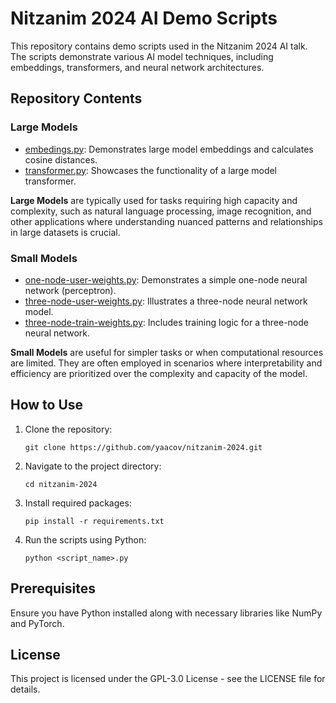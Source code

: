 # Nitzanim 2024 AI Demo Scripts

This repository contains demo scripts used in the Nitzanim 2024 AI talk. The scripts demonstrate various AI model techniques, including embeddings, transformers, and neural network architectures.

## Repository Contents

### Large Models
- [embedings.py](embedings.py): Demonstrates large model embeddings and calculates cosine distances.
- [transformer.py](transformer.py): Showcases the functionality of a large model transformer.

**Large Models** are typically used for tasks requiring high capacity and complexity, such as natural language processing, image recognition, and other applications where understanding nuanced patterns and relationships in large datasets is crucial.

### Small Models
- [one-node-user-weights.py](one-node-user-weights.py): Demonstrates a simple one-node neural network (perceptron).
- [three-node-user-weights.py](three-node-user-weights.py): Illustrates a three-node neural network model.
- [three-node-train-weights.py](three-node-train-weights.py): Includes training logic for a three-node neural network.

**Small Models** are useful for simpler tasks or when computational resources are limited. They are often employed in scenarios where interpretability and efficiency are prioritized over the complexity and capacity of the model.

## How to Use

1. Clone the repository: 
   ```
   git clone https://github.com/yaacov/nitzanim-2024.git
   ```
2. Navigate to the project directory:
   ```
   cd nitzanim-2024
   ```
3. Install required packages:
   ```
   pip install -r requirements.txt
   ```
4. Run the scripts using Python:
   ```
   python <script_name>.py
   ```

## Prerequisites

Ensure you have Python installed along with necessary libraries like NumPy and PyTorch.

## License

This project is licensed under the GPL-3.0 License - see the LICENSE file for details.
